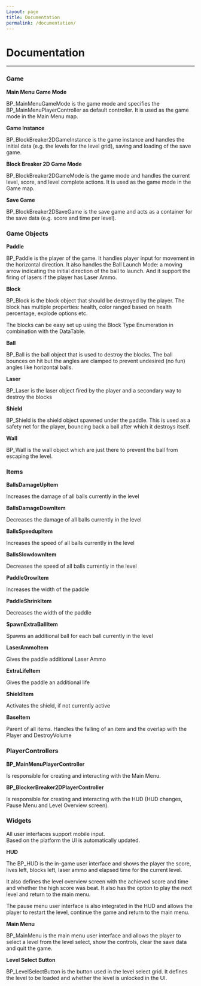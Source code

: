 ```yaml
---
Layout: page
title: Documentation
permalink: /documentation/
---
```


# Documentation

***

### Game

__Main Menu Game Mode__

BP_MainMenuGameMode is the game mode and specifies the BP_MainMenuPlayerController as default controller. It is used as the game mode in the Main Menu map.

__Game Instance__

BP_BlockBreaker2DGameInstance is the game instance and handles the initial data (e.g. the levels for the level grid), saving and loading of the save game.

__Block Breaker 2D Game Mode__

BP_BlockBreaker2DGameMode is the game mode and handles the current level, score, and level complete actions. It is used as the game mode in the Game map.

__Save Game__

BP_BlockBreaker2DSaveGame is the save game and acts as a container for the save data (e.g. score and time per level).

### Game Objects

__Paddle__

BP_Paddle is the player of the game. It handles player input for movement in the horizontal direction.
It also handles the Ball Launch Mode: a moving arrow indicating the initial direction of the ball to launch.
And it support the firing of lasers if the player has Laser Ammo.

__Block__

BP_Block is the block object that should be destroyed by the player. 
The block has multiple properties: health, color ranged based on health percentage, explode options etc.

The blocks can be easy set up using the Block Type Enumeration in combination with the DataTable.

__Ball__

BP_Ball is the ball object that is used to destroy the blocks. The ball bounces on hit but the angles are clamped to prevent undesired (no fun) angles like horizontal balls.

__Laser__

BP_Laser is the laser object fired by the player and a secondary way to destroy the blocks

__Shield__

BP_Shield is the shield object spawned under the paddle. This is used as a safety net for the player, bouncing back a ball after which it destroys itself.

__Wall__

BP_Wall is the wall object which are just there to prevent the ball from escaping the level.

### Items

__BallsDamageUpItem__

Increases the damage of all balls currently in the level

__BallsDamageDownItem__

Decreases the damage of all balls currently in the level

__BallsSpeedupItem__

Increases the speed of all balls currently in the level

__BallsSlowdownItem__

Decreases the speed of all balls currently in the level

__PaddleGrowItem__

Increases the width of the paddle

__PaddleShrinkItem__

Decreases the width of the paddle

__SpawnExtraBallItem__

Spawns an additional ball for each ball currently in the level

__LaserAmmoItem__

Gives the paddle additional Laser Ammo

__ExtraLifeItem__

Gives the paddle an additional life

__ShieldItem__

Activates the shield, if not currently active

__BaseItem__

Parent of all items. Handles the falling of an item and the overlap with the Player and DestroyVolume

### PlayerControllers

__BP_MainMenuPlayerController__

Is responsible for creating and interacting with the Main Menu.

__BP_BlockerBreaker2DPlayerController__
 
Is responsible for creating and interacting with the HUD (HUD changes, Pause Menu and Level Overview screen).

### Widgets

All user interfaces support mobile input.   
Based on the platform the UI is automatically updated.

__HUD__

The BP_HUD is the in-game user interface and shows the player the score, lives left, blocks left, laser ammo and elapsed time for the current level.  

It also defines the level overview screen with the achieved score and time and whether the high score was beat. It also has the option to play the next level and return to the main menu.

The pause menu user interface is also integrated in the HUD and allows the player to restart the level, continue the game and return to the main menu.

__Main Menu__

BP_MainMenu is the main menu user interface and allows the player to select a level from the level select, show the controls, clear the save data and quit the game. 

__Level Select Button__

BP_LevelSelectButton is the button used in the level select grid. It defines the level to be loaded and whether the level is unlocked in the UI.